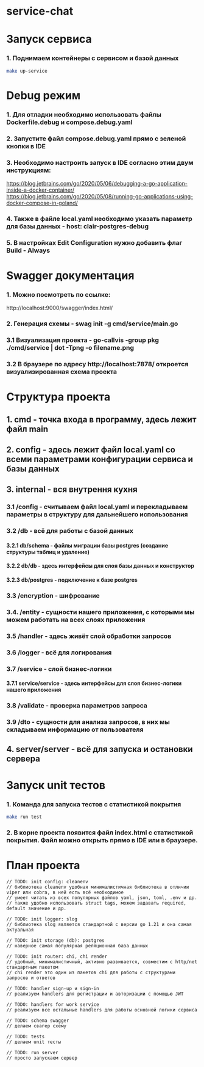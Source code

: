 # service-chat

# Запуск сервиса
### 1. Поднимаем контейнеры с сервисом и базой данных
```bash
make up-service
```

# Debug режим

### 1. Для отладки необходимо использовать файлы Dockerfile.debug и compose.debug.yaml
### 2. Запустите файл compose.debug.yaml прямо с зеленой кнопки в IDE
### 3. Необходимо настроить запуск в IDE согласно этим двум инструкциям:
https://blog.jetbrains.com/go/2020/05/06/debugging-a-go-application-inside-a-docker-container/
https://blog.jetbrains.com/go/2020/05/08/running-go-applications-using-docker-compose-in-goland/
### 4. Также в файле local.yaml необходимо указать параметр для базы данных - host: clair-postgres-debug
### 5. В настройках Edit Configuration нужно добавить флаг Build - Always

# Swagger документация
### 1. Можно посмотреть по ссылке:
http://localhost:9000/swagger/index.html/
### 2. Генерация схемы - swag init -g cmd/service/main.go
### 3.1 Визуализация проекта - go-callvis -group pkg ./cmd/service | dot -Tpng -o filename.png
### 3.2 В браузере по адресу http://localhost:7878/ откроется визуализированная схема проекта

# Структура проекта
## 1. cmd - точка входа в программу, здесь лежит файл main
## 2. config - здесь лежит файл local.yaml со всеми параметрами конфигурации сервиса и базы данных
## 3. internal - вся внутрення кухня  
### 3.1 /config - считываем файл local.yaml и перекладываем параметры в структуру для дальнейшего использования
### 3.2 /db - всё для работы с базой данных  
#### 3.2.1 db/schema - файлы миграции базы postgres (создание структуры таблиц и удаление)
#### 3.2.2 db/db - здесь интерфейсы для слоя базы данных и конструктор
#### 3.2.3 db/postgres - подключение к базе postgres  
### 3.3 /encryption - шифрование
### 3.4. /entity - сущности нашего приложения, с которыми мы можем работать на всех слоях приложения
### 3.5 /handler - здесь живёт слой обработки запросов
### 3.6 /logger - всё для логирования
### 3.7 /service - слой бизнес-логики
#### 3.7.1 service/service - здесь интерфейсы для слоя бизнес-логики нашего приложения
### 3.8 /validate - проверка параметров запроса
### 3.9 /dto - сущности для анализа запросов, в них мы складываем информацию от пользователя
## 4. server/server - всё для запуска и остановки сервера

# Запуск unit тестов
### 1. Команда для запуска тестов с статистикой покрытия
```bash
make run test
```
### 2. В корне проекта появится файл index.html с статистикой покрытия. Файл можно открыть прямо в IDE или в браузере.


# План проекта

```
// TODO: init config: cleanenv
// библиотека cleanenv удобная минималистичная библиотека в отличии viper или cobra, в ней есть всё необходимое
// умеет читать из всех популярных файлов yaml, json, toml, .env и др.
// также удобно использовать struct tags, можем задавать required, default значение и др.

// TODO: init logger: slog
// библиотека slog является стандартной с версии go 1.21 и она самая актуальная

// TODO: init storage (db): postgres
// наверное самая популярная реляционная база данных

// TODO: init router: chi, chi render
// удобный, минималистичный, активно развивается, совместим с http/net стандартным пакетом
// chi render это один из пакетов chi для работы с структурами запросов и ответов

// TODO: handler sign-up и sign-in
// реализуем handlers для регистрации и авторизации с помощью JWT

// TODO: handlers for work service
// реализуем все остальные handlers для работы основной логики сервиса

// TODO: schema swagger
// делаем свагер схему

// TODO: tests
// делаем unit тесты

// TODO: run server
// просто запускаем сервер
```

